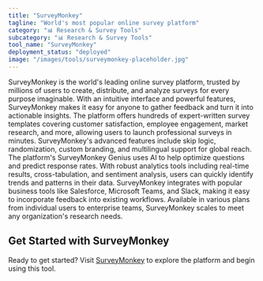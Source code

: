 ```yaml
---
title: "SurveyMonkey"
tagline: "World's most popular online survey platform"
category: "📊 Research & Survey Tools"
subcategory: "📊 Research & Survey Tools"
tool_name: "SurveyMonkey"
deployment_status: "deployed"
image: "/images/tools/surveymonkey-placeholder.jpg"
---
```

SurveyMonkey is the world's leading online survey platform, trusted by millions of users to create, distribute, and analyze surveys for every purpose imaginable. With an intuitive interface and powerful features, SurveyMonkey makes it easy for anyone to gather feedback and turn it into actionable insights. The platform offers hundreds of expert-written survey templates covering customer satisfaction, employee engagement, market research, and more, allowing users to launch professional surveys in minutes. SurveyMonkey's advanced features include skip logic, randomization, custom branding, and multilingual support for global reach. The platform's SurveyMonkey Genius uses AI to help optimize questions and predict response rates. With robust analytics tools including real-time results, cross-tabulation, and sentiment analysis, users can quickly identify trends and patterns in their data. SurveyMonkey integrates with popular business tools like Salesforce, Microsoft Teams, and Slack, making it easy to incorporate feedback into existing workflows. Available in various plans from individual users to enterprise teams, SurveyMonkey scales to meet any organization's research needs.
## Get Started with SurveyMonkey

Ready to get started? Visit [SurveyMonkey](https://surveymonkey.com) to explore the platform and begin using this tool.
